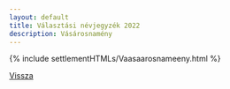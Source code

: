 ```yaml
---
layout: default
title: Választási névjegyzék 2022
description: Vásárosnamény
---
```


{% include settlementHTMLs/Vaasaarosnameeny.html %}

[Vissza](./)